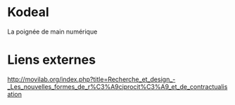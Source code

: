 # Kodeal
La poignée de main numérique

# Liens externes
http://movilab.org/index.php?title=Recherche_et_design_-_Les_nouvelles_formes_de_r%C3%A9ciprocit%C3%A9_et_de_contractualisation

